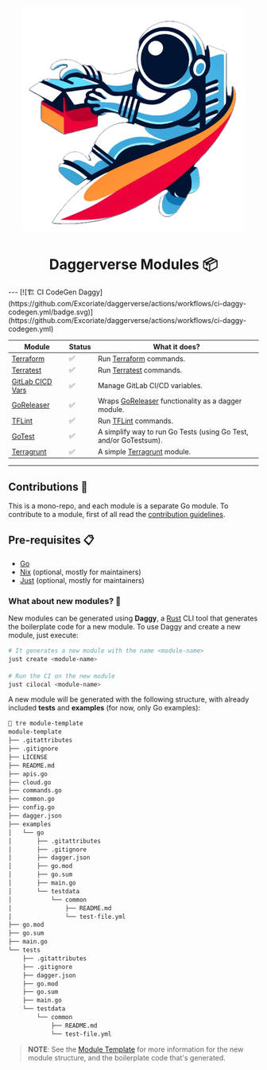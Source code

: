 <h1 align="center">
  <img alt="logo" src="docs/logo/daggerverse-logo-nobackground.png" width="450px"/><br/>
</h1>

<h1 align="center">Daggerverse Modules 📦</h1>
---
[![🏗️ CI CodeGen Daggy](https://github.com/Excoriate/daggerverse/actions/workflows/ci-daggy-codegen.yml/badge.svg)](https://github.com/Excoriate/daggerverse/actions/workflows/ci-daggy-codegen.yml)

| Module                                         | Status | What it does?                                                                |
|------------------------------------------------|--------|------------------------------------------------------------------------------|
| [Terraform](terraform/README.md)               | ✅      | Run [Terraform](https://www.terraform.io) commands.                          |
| [Terratest](terratest/README.md)               | ✅      | Run [Terratest](https://terratest.gruntwork.io) commands.                    |
| [GitLab CICD Vars](gitlab-cicd-vars/README.md) | ✅      | Manage GitLab CI/CD variables.                                               |
| [GoReleaser](goreleaser/README.md)             | ✅      | Wraps [GoReleaser](https://goreleaser.com) functionality as a dagger module. |
| [TFLint](tflint/README.md)                     | ✅      | Run [TFLint](https://github.com/terraform-linters/tflint) commands.          |
| [GoTest](gotest/README.md)                     | ✅      | A simplify way to run Go Tests (using Go Test, and/or GoTestsum).            |
| [Terragrunt](terragrunt/README.md)             | ✅      | A simple [Terragrunt](https://terragrunt.gruntwork.io) module.               |

---


## Contributions 🤝

This is a mono-repo, and each module is a separate Go module. To contribute to a module, first of all read the [contribution guidelines](./CONTRIBUTING.md).

## Pre-requisites 📋

- [Go](https://golang.org)
- [Nix](https://nixos.org) (optional, mostly for maintainers)
- [Just](https://github.com/casey/just) (optional, mostly for maintainers)

### What about new modules? 🤔

New modules can be generated using **Daggy**, a [Rust](https://www.rust-lang.org) CLI tool that generates the boilerplate code for a new module. To use Daggy and create a new module, just execute:

```bash
# It generates a new module with the name <module-name>
just create <module-name>

# Run the CI on the new module
just cilocal <module-name>
```

A new module will be generated with the following structure, with already included **tests** and **examples** (for now, only Go examples):

```bash
 tre module-template
module-template
├── .gitattributes
├── .gitignore
├── LICENSE
├── README.md
├── apis.go
├── cloud.go
├── commands.go
├── common.go
├── config.go
├── dagger.json
├── examples
│   └── go
│       ├── .gitattributes
│       ├── .gitignore
│       ├── dagger.json
│       ├── go.mod
│       ├── go.sum
│       ├── main.go
│       └── testdata
│           └── common
│               ├── README.md
│               └── test-file.yml
├── go.mod
├── go.sum
├── main.go
└── tests
    ├── .gitattributes
    ├── .gitignore
    ├── dagger.json
    ├── go.mod
    ├── go.sum
    ├── main.go
    └── testdata
        └── common
            ├── README.md
            └── test-file.yml
```

>**NOTE**: See the [Module Template](./module-template) for more information for the new module structure, and the boilerplate code that's generated.
